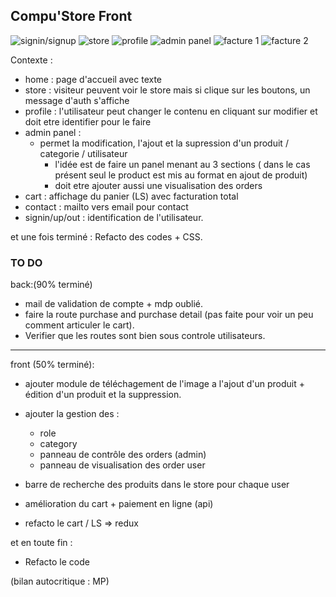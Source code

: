 ## Compu'Store Front
![signin/signup](screenshot.png) 
![store](screenshot2.png) 
![profile](screenshot3.png) 
![admin panel](screenshot4.png) 
![facture 1](screenshot5.png) 
![facture 2](screenshot6.png) 


Contexte : 
- home : page d'accueil avec texte
- store : visiteur peuvent voir le store mais si clique sur les boutons, un message d'auth s'affiche
- profile : l'utilisateur peut changer le contenu en cliquant sur modifier et doit etre identifier pour le faire
- admin panel :
  - permet la modification, l'ajout et la supression d'un produit / categorie / utilisateur
    - l'idée est de faire un panel menant au 3 sections ( dans le cas présent seul le product est mis au format en ajout de produit)
    - doit etre ajouter aussi une visualisation des orders
- cart : affichage du panier (LS) avec facturation total
- contact : mailto vers email pour contact
- signin/up/out : identification de l'utilisateur. 

et une fois terminé : Refacto des codes + CSS.


### TO DO

back:(90% terminé)
- mail de validation de compte + mdp oublié.
- faire la route purchase and purchase detail (pas faite pour voir un peu comment articuler le cart).
- Verifier que les routes sont bien sous controle utilisateurs.

---

front (50% terminé):
- ajouter module de téléchagement de l'image a l'ajout d'un produit + édition d'un produit et la suppression.
- ajouter la gestion des : 
    - role
    - category
    - panneau de contrôle des orders (admin)
    - panneau de visualisation des order user

- barre de recherche des produits dans le store pour chaque user

- amélioration du cart + paiement en ligne (api)
- refacto le cart / LS => redux

et en toute fin :
- Refacto le code

(bilan autocritique : MP)